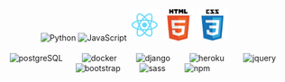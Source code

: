 <div align='center'>

<!-- [<img alt="svgImg" width="56px" src="https://img.icons8.com/color/96/000000/python.png"/>][Python Projects] -->

<!-- 
[<img alt="JavaScript" width="56px" src="https://img.icons8.com/color/96/000000/javascript.png"/>][JavaScript Projects] -->

<img alt="Python" width="56px" src="https://img.icons8.com/color/96/000000/python.png"/>

<img alt="JavaScript" width="56px" src="https://img.icons8.com/color/96/000000/javascript.png"/>

<img alt="React" width="56px" src="https://raw.githubusercontent.com/github/explore/80688e429a7d4ef2fca1e82350fe8e3517d3494d/topics/react/react.png" />

<img alt="HTML5" width="56px" src="https://raw.githubusercontent.com/github/explore/80688e429a7d4ef2fca1e82350fe8e3517d3494d/topics/html/html.png" />

<img alt="CSS3" width="56px" src="https://raw.githubusercontent.com/github/explore/80688e429a7d4ef2fca1e82350fe8e3517d3494d/topics/css/css.png" />

</div>

<br>


<div align='center'>

<img align='center' alt="postgreSQL" width="32px" style=" padding-left: 30px;" src="https://icongr.am/devicon/postgresql-original-wordmark.svg?size=32&color=currentColor" />

<!-- <img alt="sqlite" width="32px" style="padding-left: 30px;" src="assets/sqlite.png" /> -->

<img align='center' alt="docker" width="32px" style="padding-left: 30px;" src="https://icongr.am/devicon/docker-original-wordmark.svg?size=32&color=currentColor" />

<img align='center' alt="django" width="32px" style="padding-left: 30px;" src="https://icongr.am/devicon/django-original.svg?size=32&color=currentColor" />

<img align='center' alt="heroku" width="32px" style="padding-left: 30px;" src="https://icongr.am/devicon/heroku-original-wordmark.svg?size=32&color=currentColor" />

<img align='center' alt="jquery" width="32px" style="padding-left: 30px;" src="https://icongr.am/devicon/jquery-original-wordmark.svg?size=32&color=currentColor" />

<img align='center' alt="bootstrap" width="32px" style="padding-left: 30px;" src="https://img.icons8.com/color/48/000000/bootstrap.png"/>

<img align='center' alt="sass" width="32px" style="padding-left: 30px;" src="https://icongr.am/devicon/sass-original.svg?size=32&color=currentColor" />

<img align='center' alt="npm" width="32px" style="padding-left: 30px;" src="https://img.icons8.com/color/48/000000/npm.png"/>

</div>


<!-- <img align="left" alt="node js" width="32px" src="https://icongr.am/devicon/nodejs-original.svg?size=32&color=currentColor" /> -->




<!-- #### [Python Projects](https://github.com/h-griffin?tab=repositories&q=&type=&language=python)

#### [JavaScript Projects](https://github.com/h-griffin?tab=repositories&q=&type=&language=javascript) -->



[Python Projects]: https://github.com/h-griffin?tab=repositories&q=&type=&language=python
[Javascript Projects]: https://github.com/h-griffin?tab=repositories&q=&type=&language=javascript]
[linkedin]: https://www.linkedin.com/in/h-griffin/
